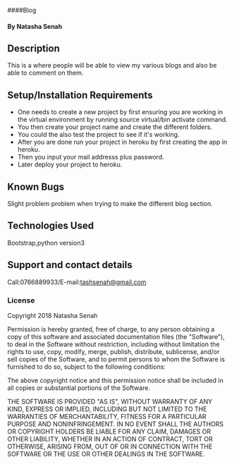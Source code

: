 ####Blog
#### By **Natasha Senah**
## Description
This is a where people will be able to view my various blogs and also be able to comment on them.
## Setup/Installation Requirements
* One needs to create a new project by first ensuring you are working in the virtual environment by running source virtual/bin activate command.
* You then create your project name and create the different folders.
* You could the also test the project to see if it's working.
* After you are done run your project in heroku by first creating the app in heroku.
* Then you input your mail addresss plus password.
* Later deploy your project to heroku.
## Known Bugs
Slight problem problem when trying to make the different blog section.
## Technologies Used
Bootstrap,python version3
## Support and contact details
Call:0766889933/E-mail:tashsenah@gmail.com
### License
Copyright 2018 Natasha Senah

Permission is hereby granted, free of charge, to any person obtaining a copy of this software and associated documentation files (the "Software"), to deal in the Software without restriction, including without limitation the rights to use, copy, modify, merge, publish, distribute, sublicense, and/or sell copies of the Software, and to permit persons to whom the Software is furnished to do so, subject to the following conditions:

The above copyright notice and this permission notice shall be included in all copies or substantial portions of the Software.

THE SOFTWARE IS PROVIDED "AS IS", WITHOUT WARRANTY OF ANY KIND, EXPRESS OR IMPLIED, INCLUDING BUT NOT LIMITED TO THE WARRANTIES OF MERCHANTABILITY, FITNESS FOR A PARTICULAR PURPOSE AND NONINFRINGEMENT. IN NO EVENT SHALL THE AUTHORS OR COPYRIGHT HOLDERS BE LIABLE FOR ANY CLAIM, DAMAGES OR OTHER LIABILITY, WHETHER IN AN ACTION OF CONTRACT, TORT OR OTHERWISE, ARISING FROM, OUT OF OR IN CONNECTION WITH THE SOFTWARE OR THE USE OR OTHER DEALINGS IN THE SOFTWARE.
